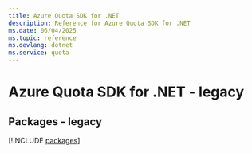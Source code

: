 ```yaml
---
title: Azure Quota SDK for .NET
description: Reference for Azure Quota SDK for .NET
ms.date: 06/04/2025
ms.topic: reference
ms.devlang: dotnet
ms.service: quota
---
```

# Azure Quota SDK for .NET - legacy
## Packages - legacy
[!INCLUDE [packages](quota-index.md)]